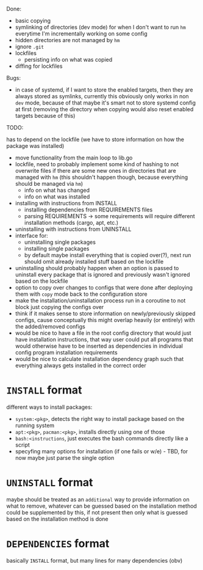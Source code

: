 Done:
- basic copying
- symlinking of directories (dev mode) for when I don't want to run `hm` everytime I'm incrementally
  working on some config
- hidden directories are not managed by `hm`
- ignore `.git`
- lockfiles
    + persisting info on what was copied
- diffing for lockfiles

Bugs:
- in case of systemd, if I want to store the enabled targets, then they are always stored as
  symlinks, currently this obviously only works in non `dev` mode, because of that maybe it's smart
  not to store systemd config at first (removing the directory when copying would also reset enabled
  targets because of this)

TODO:

has to depend on the lockfile (we have to store information on how the package was installed)
- move functionality from the main loop to lib.go
- lockfile, need to probably implement some kind of hashing to not overwrite files if there are some
  new ones in directories that are managed with `hm` (this shouldn't happen though, because everything
  should be managed via `hm`)
    + info on what has changed
    + info on what was installed
- installing with instructions from INSTALL
    + installing dependencies from REQUIREMENTS files
    + parsing REQUIREMENTS -> some requirements will require different installation methods (cargo,
    apt, etc.)
- uninstalling with instructions from UNINSTALL
- interface for:
    + uninstalling single packages
    + installing single packages
    + by default maybe install everything that is copied over(?), next run
      should omit already installed stuff based on the lockfile
- uninstalling should probably happen when an option is passed to uninstall every package that is ignored
  and previously wasn't ignored based on the lockfile
- option to copy over changes to configs that were done after deploying them with `copy` mode back to the configuration store
- make the installation/uninstallation process run in a coroutine to not block just copying the configs over
- think if it makes sense to store information on newly/previously skipped configs, cause conceptually this might overlap heavily (or entirely) with the added/removed configs
- would be nice to have a file in the root config directory that would just have installation instructions, that way user could put all programs that would otherwise have to be inserted as dependencies in individual config program installation requirements
- would be nice to calculate installation dependency graph such that everything always gets installed in the correct order


# `INSTALL` format

different ways to install packages:
- `system:<pkg>`, detects the right way to install package based on the running system
- `apt:<pkg>`, `pacman:<pkg>`, installs directly using one of those
- `bash:<instructions`, just executes the bash commands directly like a script
- specyfing many options for installation (if one fails or w/e) - TBD, for now maybe just parse the single option

# `UNINSTALL` format

maybe should be treated as an `additional` way to provide information on what
to remove, whatever can be guessed based on the installation method could be
supplemented by this, if not present then only what is guessed based on the
installation method is done

# `DEPENDENCIES` format

basically `INSTALL` format, but many lines for many dependencies (obv)
